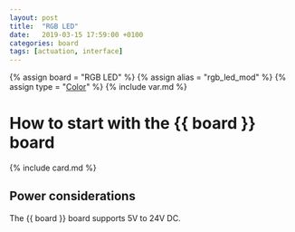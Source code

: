 ```yaml
---
layout: post
title:  "RGB LED"
date:   2019-03-15 17:59:00 +0100
categories: board
tags: [actuation, interface]
---
```

{% assign board = "RGB LED" %}
{% assign alias = "rgb_led_mod" %}
{% assign type = "[Color](/module/color)" %}
{% include var.md %}

# How to start with the {{ board }} board
{% include card.md %}

## Power considerations

The {{ board }} board supports 5V to 24V DC.
